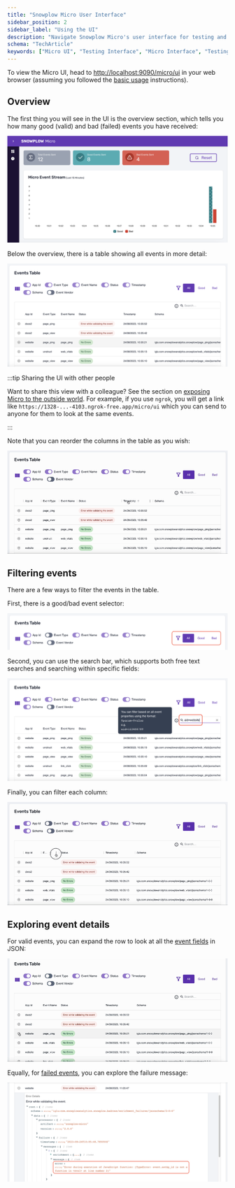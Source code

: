 ```yaml
---
title: "Snowplow Micro User Interface"
sidebar_position: 2
sidebar_label: "Using the UI"
description: "Navigate Snowplow Micro's user interface for testing and debugging behavioral event tracking implementations."
schema: "TechArticle"
keywords: ["Micro UI", "Testing Interface", "Micro Interface", "Testing Tool", "Development UI", "Micro Dashboard"]
---
```


To view the Micro UI, head to [http://localhost:9090/micro/ui](http://localhost:9090/micro/ui) in your web browser (assuming you followed the [basic usage](/docs/data-product-studio/data-quality/snowplow-micro/basic-usage/index.md) instructions).

## Overview

The first thing you will see in the UI is the overview section, which tells you how many good (valid) and bad (failed) events you have received:

![Overview section of the UI](../images/overview.png)

Below the overview, there is a table showing all events in more detail:

![Event table](../images/event-table.png)

:::tip Sharing the UI with other people

Want to share this view with a colleague? See the section on [exposing Micro to the outside world](/docs/data-product-studio/data-quality/snowplow-micro/remote-usage/index.md#exposing-micro-via-a-public-domain-name). For example, if you use `ngrok`, you will get a link like `https://1328-...-4103.ngrok-free.app/micro/ui` which you can send to anyone for them to look at the same events.

:::

Note that you can reorder the columns in the table as you wish:

![Reordering the columns in the table](../images/reordering-columns.gif)

## Filtering events

There are a few ways to filter the events in the table.

First, there is a good/bad event selector:

![Good/bad event selector](../images/good-bad-filter.png)

Second, you can use the search bar, which supports both free text searches and searching within specific fields:

![Search bar](../images/global-search.png)

Finally, you can filter each column:

![Filtering events by application id](../images/filtering-columns.gif)

## Exploring event details

For valid events, you can expand the row to look at all the [event fields](/docs/fundamentals/canonical-event/index.md) in JSON:

![Expanding the event row](../images/event-details.gif)

Equally, for [failed events](/docs/fundamentals/failed-events/index.md), you can explore the failure message:

![Failure message for a failed event](../images/failure-details.png)
